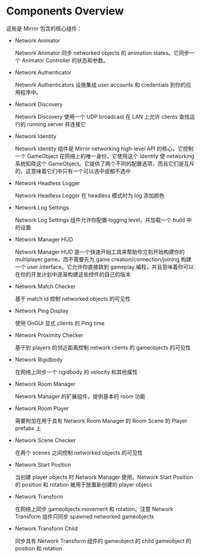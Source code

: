 # Components Overview

这些是 Mirror 包含的核心组件：

- Network Animator

  Network Animator 同步 networked objects 的 animation states。它同步一个 Animator Controller 的状态和参数。

- Network Authenticator

  Network Authenticators 设施集成 user accounts 和 credentials 到你的应用程序中。

- Network Discovery

  Network Discovery 使用一个 UDP broadcast 在 LAN 上允许 clients 查找运行的 running server 并连接它

- Network Identity

  Network Identity 组件是 Mirror networking high-level API 的核心。它控制一个 GameObject 在网络上的唯一身份，它使用这个 Identity 使 networking 系统知晓这个 GameObject。它提供了两个不同的配置选项，而且它们是互斥的，这意味着它们中只有一个可以选中或都不选中

- Network Headless Logger

  Network Headless Logger 在 headless 模式时为 log 添加颜色

- Network Log Settings

  Network Log Settings 组件允许你配置 logging level，并加载一个 build 中的设置

- Network Manager HUD

  Network Manager HUD 是一个快速开始工具来帮助你立刻开始构建你的 multiplayer game，而不需要先为 game creation/connection/joining 构建一个 user interface。它允许你直接跳到 gameplay 编程，并且意味着你可以在你的开发计划中逐渐构建这些控件的自己的版本

- Network Match Checker

  基于 match id 控制 networked objects 的可见性

- Network Ping Display

  使用 OnGUI 显式 clients 的 Ping time

- Network Proximity Checker

  基于到 players 的邻近距离控制 network clients 的 gameobjects 的可见性

- Network Rigidbody

  在网络上同步一个 rigidbody 的 velocity 和其他属性

- Network Room Manager

  Network Manager 的扩展组件，提供基本的 room 功能

- Network Room Player

  需要附加在用于具有 Network Room Manager 的 Room Scene 的 Player prefabs 上

- Network Scene Checker

  在两个 scenes 之间控制 networked objects 的可见性

- Network Start Position

  当创建 player objects 时 Network Manager 使用。Network Start Position 的 position 和 rotation 被用于放置新创建的 player objecs

- Network Transform

  在网络上同步 gameobjects movement 和 rotation。注意 Network Transform 组件只同步 spawned networked gameobjects

- Network Transform Child

  同步具有 Network Transform 组件的 gameobject 的 child gameobject 的 position 和 rotation


  